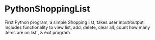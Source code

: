 # PythonShoppingList

First Python program, a simple Shopping list, takes user input/output, includes functionality to view list, add, delete, clear all, count how many items are on list
, & exit program
